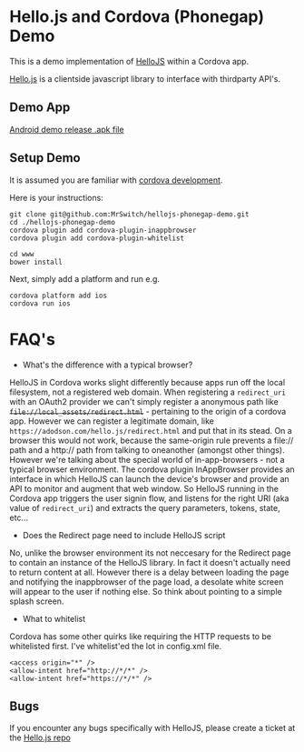 # Hello.js and Cordova (Phonegap) Demo

This is a demo implementation of [HelloJS](https://github.com/MrSwitch/hello.js/) within a Cordova app.

[Hello.js](https://github.com/MrSwitch/hello.js) is a clientside javascript library to interface with thirdparty API's.


## Demo App

[Android demo release .apk file](dist/android-release-signed.apk)

 
## Setup Demo

It is assumed you are familiar with [cordova development](https://cordova.apache.org/).

Here is your instructions:

	git clone git@github.com:MrSwitch/hellojs-phonegap-demo.git
	cd ./hellojs-phonegap-demo
	cordova plugin add cordova-plugin-inappbrowser
	cordova plugin add cordova-plugin-whitelist

	cd www
	bower install


Next, simply add a platform and run e.g.

	cordova platform add ios
	cordova run ios

# FAQ's

* What's the difference with a typical browser?

HelloJS in Cordova works slight differently because apps run off the local filesystem, not a registered web domain. When registering a `redirect_uri` with an OAuth2 provider we can't simply register a anonymous path like ~~`file://local_assets/redirect.html`~~ - pertaining to the origin of a cordova app. However we can register a legitimate domain, like `https://adodson.com/hello.js/redirect.html` and put that in its stead. On a browser this would not work, because the same-origin rule prevents a file:// path and a http:// path from talking to oneanother (amongst other things).
However we're talking about the special world of in-app-browsers - not a typical browser environment. The cordova plugin InAppBrowser provides an interface in which HelloJS can launch the device's browser and provide an API to monitor and augment that web window. So HelloJS running in the Cordova app triggers the user signin flow, and listens for the right URI (aka value of `redirect_uri`) and extracts the query parameters, tokens, state, etc...

* Does the Redirect page need to include HelloJS script

No, unlike the browser environment its not neccesary for the Redirect page to contain an instance of the HelloJS library. In fact it doesn't actually need to return content at all. However there is a delay between loading the page and notifying the inappbrowser of the page load, a desolate white screen will appear to the user if nothing else. So think about pointing to a simple splash screen.

* What to whitelist

Cordova has some other quirks like requiring the HTTP requests to be whitelisted first. I've whitelist'ed the lot in config.xml file.

	<access origin="*" />
	<allow-intent href="http://*/*" />
	<allow-intent href="https://*/*" />

## Bugs

If you encounter any bugs specifically with HelloJS, please create a ticket at the [Hello.js repo](https://github.com/MrSwitch/hello.js/)
